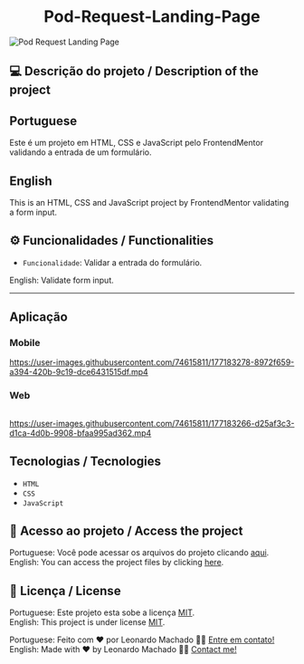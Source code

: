 <h1 align="center">Pod-Request-Landing-Page</h1>

<img src="https://user-images.githubusercontent.com/74615811/177182136-6a4d09b9-0f39-499d-9c1d-71414e43e8c8.png" alt="Pod Request Landing Page">

## 💻 Descrição do projeto / Description of the project

<h2>Portuguese</h2> Este é um projeto em HTML, CSS e JavaScript pelo FrontendMentor validando a entrada de um formulário. <br>

<h2>English</h2> This is an HTML, CSS and JavaScript project by FrontendMentor validating a form input.

## ⚙️ Funcionalidades / Functionalities
- `Funcionalidade`: Validar a entrada do formulário.
        
English: Validate form input.
        
---

## Aplicação

### Mobile

<p align="center">

https://user-images.githubusercontent.com/74615811/177183278-8972f659-a394-420b-9c19-dce6431515df.mp4

</p>

### Web

<p align="center" style="display: flex; align-items: flex-start; justify-content: center;">

https://user-images.githubusercontent.com/74615811/177183266-d25af3c3-d1ca-4d0b-9908-bfaa995ad362.mp4

</p>

 ## Tecnologias / Tecnologies
- ``HTML``
- ``CSS``
- ``JavaScript``

## 📁 Acesso ao projeto / Access the project

Portuguese: Você pode acessar os arquivos do projeto clicando [aqui](https://github.com/LeonardoMancilha/Pod-Request-Landing-Page/find/main). <br>
English: You can access the project files by clicking [here](https://github.com/LeonardoMancilha/Pod-Request-Landing-Page/find/main).

## 📝 Licença / License

Portuguese: Este projeto esta sobe a licença [MIT](./LICENSE). <br>
English: This project is under license [MIT](./LICENSE).

Portuguese: Feito com ❤️ por Leonardo Machado 👋🏽 [Entre em contato!](https://www.linkedin.com/in/leonardomancilha/) <br>
English: Made with ❤️ by Leonardo Machado 👋🏽 [Contact me!](https://www.linkedin.com/in/leonardomancilha/)
